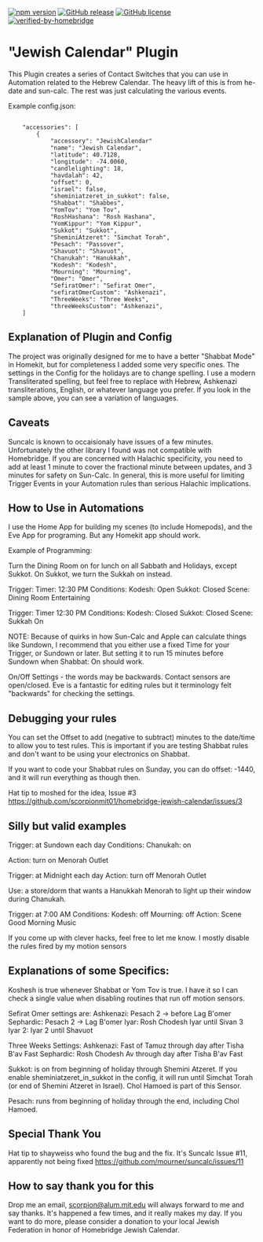 [![npm version](https://badge.fury.io/js/homebridge-jewish-calendar.svg)](https://badge.fury.io/js/homebridge-jewish-calendar)
[![GitHub release](https://img.shields.io/github/release/scorpionmit01/homebridge-jewish-calendar.svg)](https://GitHub.com/scorpionmit01/homebridge-jewish-calendar/releases/)
[![GitHub license](https://img.shields.io/github/license/scorpionmit01/homebridge-jewish-calendar.svg)](https://github.com/scorpionmit01/homebridge-jewish-calendar/blob/master/LICENSE)
[![verified-by-homebridge](https://badgen.net/badge/homebridge/verified/purple)](https://github.com/homebridge/homebridge/wiki/Verified-Plugins)

# "Jewish Calendar" Plugin

This Plugin creates a series of Contact Switches that you can use in Automation related to the Hebrew Calendar. The heavy lift of this is from he-date and sun-calc. The rest was just calculating the various events.


Example config.json:

```

    "accessories": [
        {
            "accessory": "JewishCalendar"
            "name": "Jewish Calendar",
            "latitude": 40.7128,
            "longitude": -74.0060,
            "candlelighting": 18,
            "havdalah": 42,
            "offset": 0,
            "israel": false,
            "sheminiatzeret_in_sukkot": false,
            "Shabbat": "Shabbes",
            "YomTov": "Yom Tov",
            "RoshHashana": "Rosh Hashana",
            "YomKippur": "Yom Kippur",
            "Sukkot": "Sukkot",
            "SheminiAtzeret": "Simchat Torah",
            "Pesach": "Passover",
            "Shavuot": "Shavuot",
            "Chanukah": "Hanukkah",
            "Kodesh": "Kodesh",
            "Mourning": "Mourning",
            "Omer": "Omer",
            "SefiratOmer": "Sefirat Omer",
            "sefiratOmerCustom": "Ashkenazi",
            "ThreeWeeks": "Three Weeks",
            "threeWeeksCustom": "Ashkenazi",
    ]

```

## Explanation of Plugin and Config

The project was originally designed for me to have a better "Shabbat Mode" in Homekit, but for completeness I added some very specific ones. The settings in the Config for the holidays are to change spelling. I use a modern Transliterated spelling, but feel free to replace with Hebrew, Ashkenazi transliterations, English, or whatever language you prefer. If you look in the sample above, you can see a variation of languages.

## Caveats

Suncalc is known to occaisionaly have issues of a few minutes. Unfortunately the other library I found was not compatible with Homebridge. If you are concerned with Halachic specificity, you need to add at least 1 minute to cover the fractional minute between updates, and 3 minutes for safety on Sun-Calc. In general, this is more useful for limiting Trigger Events in your Automation rules than serious Halachic implications.

## How to Use in Automations

I use the Home App for building my scenes (to include Homepods), and the Eve App for programing. But any Homekit app should work.

Example of Programming:

Turn the Dining Room on for lunch on all Sabbath and Holidays, except Sukkot. On Sukkot, we turn the Sukkah on instead.

Trigger: Timer: 12:30 PM
Conditions:
  Kodesh: Open
  Sukkot: Closed
Scene: Dining Room Entertaining

Trigger: Timer 12:30 PM
Conditions:
  Kodesh: Closed
  Sukkot: Closed
Scene: Sukkah On

NOTE: Because of quirks in how Sun-Calc and Apple can calculate things like Sundown, I recommend that you either use a fixed Time for your Trigger, or Sundown or later. But setting it to run 15 minutes before Sundown when Shabbat: On should work.

On/Off Settings - the words may be backwards. Contact sensors are open/closed. Eve is a fantastic for editing rules but it terminology felt "backwards" for checking the settings.

## Debugging your rules

You can set the Offset to add (negative to subtract) minutes to the date/time to allow you to test rules. This is important if you are testing Shabbat rules and don't want to be using your electronics on Shabbat.

If you want to code your Shabbat rules on Sunday, you can do offset: -1440, and it will run everything as though then.

Hat tip to moshed for the idea, Issue #3
https://github.com/scorpionmit01/homebridge-jewish-calendar/issues/3

## Silly but valid examples

Trigger: at Sundown each day
Conditions: Chanukah: on

Action: turn on Menorah Outlet

Trigger: at Midnight each day
Action: turn off Menorah Outlet

Use: a store/dorm that wants a Hanukkah Menorah to light up their window during Chanukah.


Trigger: at 7:00 AM
Conditions: Kodesh: off
            Mourning: off
Action: Scene Good Morning Music

If you come up with clever hacks, feel free to let me know. I mostly disable the rules fired by my motion sensors

## Explanations of some Specifics:

Koshesh is true whenever Shabbat or Yom Tov is true. I have it so I can check a single value when disabling routines that run off motion sensors.

Sefirat Omer settings are:
  Ashkenazi: Pesach 2 -> before Lag B'omer
  Sephardic: Pesach 2 -> Lag B'omer
  Iyar: Rosh Chodesh Iyar until Sivan 3
  Iyar 2: Iyar 2 until Shavuot

Three Weeks Settings:
  Ashkenazi: Fast of Tamuz through day after Tisha B'av Fast
  Sephardic: Rosh Chodesh Av through day after Tisha B'av Fast

Sukkot: is on from beginning of holiday through Shemini Atzeret. If you enable sheminiatzeret_in_sukkot in the config, it will run until Simchat Torah (or end of Shemini Atzeret in Israel). Chol Hamoed is part of this Sensor.

Pesach: runs from beginning of holiday through the end, including Chol Hamoed.

## Special Thank You

Hat tip to shayweiss who found the bug and the fix. It's Suncalc Issue #11, apparently not being fixed
https://github.com/mourner/suncalc/issues/11


## How to say thank you for this

Drop me an email, scorpion@alum.mit.edu will always forward to me and say thanks. It's happened a few times, and it really makes my day. If you want to do more, please consider a donation to your local Jewish Federation in honor of Homebridge Jewish Calendar.
